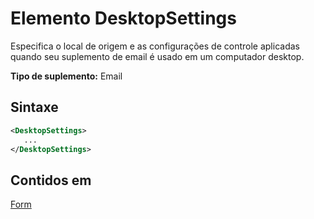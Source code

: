 # <a name="desktopsettings-element"></a>Elemento DesktopSettings

Especifica o local de origem e as configurações de controle aplicadas quando seu suplemento de email é usado em um computador desktop.

**Tipo de suplemento:** Email

## <a name="syntax"></a>Sintaxe

```XML
<DesktopSettings>
   ...
</DesktopSettings>
```

## <a name="contained-in"></a>Contidos em

[Form](form.md)

